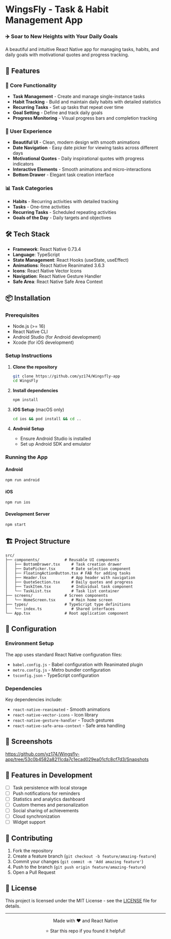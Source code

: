 # WingsFly - Task & Habit Management App

  
  <h3>✈️ Soar to New Heights with Your Daily Goals</h3>
  
  <p>A beautiful and intuitive React Native app for managing tasks, habits, and daily goals with motivational quotes and progress tracking.</p>
</div>

## 📱 Features

### 🎯 Core Functionality
- **Task Management** - Create and manage single-instance tasks
- **Habit Tracking** - Build and maintain daily habits with detailed statistics
- **Recurring Tasks** - Set up tasks that repeat over time
- **Goal Setting** - Define and track daily goals
- **Progress Monitoring** - Visual progress bars and completion tracking

### 🎨 User Experience
- **Beautiful UI** - Clean, modern design with smooth animations
- **Date Navigation** - Easy date picker for viewing tasks across different days
- **Motivational Quotes** - Daily inspirational quotes with progress indicators
- **Interactive Elements** - Smooth animations and micro-interactions
- **Bottom Drawer** - Elegant task creation interface

### 📊 Task Categories
- **Habits** - Recurring activities with detailed tracking
- **Tasks** - One-time activities
- **Recurring Tasks** - Scheduled repeating activities
- **Goals of the Day** - Daily targets and objectives

## 🛠️ Tech Stack

- **Framework**: React Native 0.73.4
- **Language**: TypeScript
- **State Management**: React Hooks (useState, useEffect)
- **Animations**: React Native Reanimated 3.6.3
- **Icons**: React Native Vector Icons
- **Navigation**: React Native Gesture Handler
- **Safe Area**: React Native Safe Area Context

## 📦 Installation

### Prerequisites
- Node.js (>= 16)
- React Native CLI
- Android Studio (for Android development)
- Xcode (for iOS development)

### Setup Instructions

1. **Clone the repository**
   ```bash
   git clone https://github.com/yz174/Wingsfly-app
   cd WingsFly
   ```

2. **Install dependencies**
   ```bash
   npm install
   ```

3. **iOS Setup** (macOS only)
   ```bash
   cd ios && pod install && cd ..
   ```

4. **Android Setup**
   - Ensure Android Studio is installed
   - Set up Android SDK and emulator

### Running the App

#### Android
```bash
npm run android
```

#### iOS
```bash
npm run ios
```

#### Development Server
```bash
npm start
```

## 🏗️ Project Structure

```
src/
├── components/           # Reusable UI components
│   ├── BottomDrawer.tsx     # Task creation drawer
│   ├── DatePicker.tsx       # Date selection component
│   ├── FloatingActionButton.tsx # FAB for adding tasks
│   ├── Header.tsx           # App header with navigation
│   ├── QuoteSection.tsx     # Daily quotes and progress
│   ├── TaskItem.tsx         # Individual task component
│   └── TaskList.tsx         # Task list container
├── screens/              # Screen components
│   └── HomeScreen.tsx       # Main home screen
├── types/                # TypeScript type definitions
│   └── index.ts             # Shared interfaces
└── App.tsx               # Root application component
```

## 🔧 Configuration

### Environment Setup
The app uses standard React Native configuration files:
- `babel.config.js` - Babel configuration with Reanimated plugin
- `metro.config.js` - Metro bundler configuration
- `tsconfig.json` - TypeScript configuration

### Dependencies
Key dependencies include:
- `react-native-reanimated` - Smooth animations
- `react-native-vector-icons` - Icon library
- `react-native-gesture-handler` - Touch gestures
- `react-native-safe-area-context` - Safe area handling

## 📱 Screenshots

https://github.com/yz174/Wingsfly-app/tree/53c0b4582a8211cda7c1ecad029ea01cfc8cf7d3/Snapshots

## 🚀 Features in Development

- [ ] Task persistence with local storage
- [ ] Push notifications for reminders
- [ ] Statistics and analytics dashboard
- [ ] Custom themes and personalization
- [ ] Social sharing of achievements
- [ ] Cloud synchronization
- [ ] Widget support

## 🤝 Contributing

1. Fork the repository
2. Create a feature branch (`git checkout -b feature/amazing-feature`)
3. Commit your changes (`git commit -m 'Add amazing feature'`)
4. Push to the branch (`git push origin feature/amazing-feature`)
5. Open a Pull Request

## 📄 License

This project is licensed under the MIT License - see the [LICENSE](LICENSE) file for details.


---

<div align="center">
  <p>Made with ❤️ and React Native</p>
  <p>⭐ Star this repo if you found it helpful!</p>
</div>
